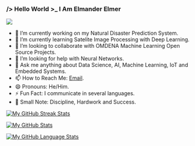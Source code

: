 ### /> Hello World >_ I Am Elmander Elmer

[![](https://komarev.com/ghpvc/?username=N-Elmer&color=1D4FA8)]()

- 🔭 I’m currently working on my Natural Disaster Prediction System.
- 🌱 I’m currently learning Satelite Image Processing with Deep Learning.
- 👯 I’m looking to collaborate with OMDENA Machine Learning Open Source Projects.
- 🤔 I’m looking for help with Neural Networks.
- 💬 Ask me anything about Data Science, AI, Machine Learning, IoT and Embedded Systems.
- 📫 How to Reach Me: [Email](mailto:terraexploration91@gmail.com).
- 😄 Pronouns: He/Him.
- ⚡ Fun Fact: I communicate in several languages.
- 📝 Small Note: Discipline, Hardwork and Success.

[![My GitHub Streak Stats](https://github-readme-streak-stats.herokuapp.com/?user=N-Elmer&amp;theme=tokyonight)]()

[![My GitHub Stats](https://github-readme-stats.vercel.app/api/?username=N-Elmer&count_private=true&show_icons=true&theme=tokyonight&showicons=true)]()

[![My GitHub Language Stats](https://github-readme-stats.vercel.app/api/top-langs/?username=N-Elmer&langs_count=5&theme=tokyonight)]()

